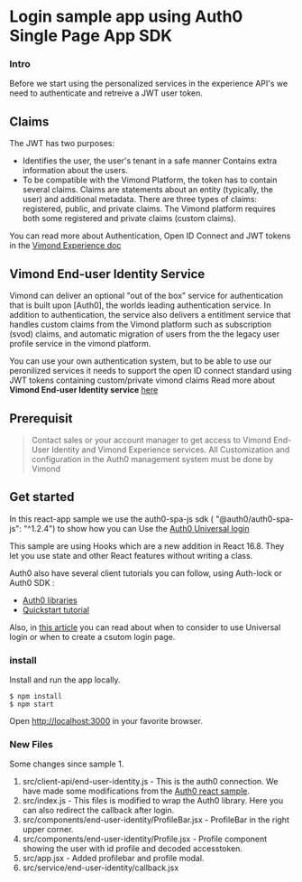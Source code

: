 # Login sample app using Auth0 Single Page App SDK

### Intro
Before we start using the personalized services in the experience API's we need to authenticate and retreive a JWT user token.


## Claims
The JWT has two purposes:

- Identifies the user, the user's tenant in a safe manner
Contains extra information about the users.
- To be compatible with the Vimond Platform, the token has to contain several claims. Claims are statements about an entity (typically, the user) and additional metadata. There are three types of claims: registered, public, and private claims. The Vimond platform requires both some registered and private claims (custom claims).

You can read more about Authentication, Open ID Connect and JWT tokens in the [Vimond Experience doc](https://vimond-experience-api.readme.io/docs/authentication)

## Vimond End-user Identity Service

Vimond can deliver an optional "out of the box" service for authentication that is built upon [Auth0], the worlds leading authentication service. 
In addition to authentication, the service also delivers a entitlment service that handles custom claims from the Vimond platform such as subscription (svod) claims,  and automatic migration of users from the the legacy user profile service in the vimond platform.

You can use your own authentication system, but to be able to use our peronilized services it needs to support the open ID connect standard using JWT tokens containing custom/private vimond claims
Read more about **Vimond End-user Identity service** [here](https://vimond-experience-api.readme.io/docs)

## Prerequisit
>Contact sales or your account manager to get access to Vimond End-User Identity and Vimond Experience services. 
All Customization and configuration in the Auth0 management system must be done by Vimond



## Get started



In this react-app sample we use the auth0-spa-js sdk ( "@auth0/auth0-spa-js": "^1.2.4") to show how you can Use the [Auth0 Universal login](https://manage.vimond.auth0.com/docs/universal-login)

This sample are using Hooks which are a new addition in React 16.8. They let you use state and other React features without writing a class.


Auth0 also have several client tutorials you can follow, using Auth-lock or Auth0 SDK :
- [Auth0 libraries](https://manage.vimond.auth0.com/docs/libraries)
- [Quickstart tutorial](https://manage.vimond.auth0.com/docs/quickstarts)

Also, in [this article](https://auth0.com/docs/libraries/when-to-use-lock) you can read about when to consider to use Universal login or when to create a csutom login page. 


### install
Install and run the app locally.
```shell
$ npm install
$ npm start
```
Open [http://localhost:3000](http://localhost:3000) in your favorite browser.

### New Files
Some changes since sample 1.

1. src/client-api/end-user-identity.js -  This is the auth0 connection. We have made some modifications from the [Auth0 react sample](https://manage.vimond.auth0.com/docs/quickstart/spa/react#install-the-auth0-react-wrapper).
2. src/index.js - This files is modified to wrap the Auth0 library. Here you can also redirect the callback after login. 
3. src/components/end-user-identity/ProfileBar.jsx - ProfileBar in the right upper corner. 
4. src/components/end-user-identity/Profile.jsx - Profile component showing the user with id profile and decoded accesstoken. 
5. src/app.jsx - Added profilebar and profile modal. 
6. src/service/end-user-identity/callback.jsx 










